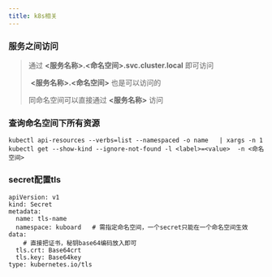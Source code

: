 ```yaml
---
title: k8s相关
---
```


### 服务之间访问

>通过 **<服务名称>.<命名空间>.svc.cluster.local**  即可访问
>
>​    	 **<服务名称>.<命名空间>**  也是可以访问的
>
>同命名空间可以直接通过 **<服务名称>** 访问

### 查询命名空间下所有资源

```
kubectl api-resources --verbs=list --namespaced -o name   | xargs -n 1 kubectl get --show-kind --ignore-not-found -l <label>=<value>  -n <命名空间>
```

### secret配置tls

```
apiVersion: v1
kind: Secret
metadata:
  name: tls-name
  namespace: kuboard   # 需指定命名空间，一个secret只能在一个命名空间生效
data:
	# 直接把证书，秘钥base64编码放入即可
  tls.crt: Base64crt
  tls.key: Base64key
type: kubernetes.io/tls
```

